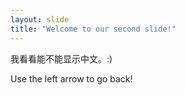 ```yaml
---
layout: slide
title: "Welcome to our second slide!"
---
```

我看看能不能显示中文。:)

Use the left arrow to go back!
